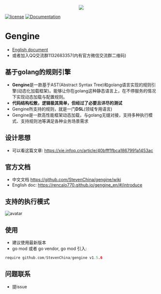 <div align="center">
  <img src="gengine.png">
</div>

[![license](https://img.shields.io/badge/license-BSD-blue.svg)]()
[![Documentation](https://img.shields.io/badge/api-reference-blue.svg)](https://github.com/StevenChina/gengine/wiki)

# Gengine
- [English document](README.md)
- 或者加入QQ交流群1132683357(内有官方微信交流群二维码)

## 基于golang的规则引擎
- **Gengine**是一款基于AST(Abstract Syntax Tree)和golang语言实现的规则引擎(动态化加载框架)。能够让你在golang这种静态语言上，在不停服务的情况下实现动态加载与配置规则。
- **代码结构松散，逻辑极其简单，但经过了必要且详尽的测试**
- Gengine所支持的规则，就是一门**DSL**(领域专用语言)
- Gengine是一款高性能框架动态加载，与golang无缝对接，支持多种执行模式、支持规则池等满足各种业务场景需求

## 设计思想
- 可以看这篇文章: https://xie.infoq.cn/article/40bfff1fbca1867991a1453ac

## 官方文档
- 中文文档 https://github.com/StevenChina/gengine/wiki
- English doc: https://rencalo770.github.io/gengine_en/#/introduce

## 支持的执行模式
 ![avatar](exe_model.jpg)

## 使用
- 建议使用最新版本
- go mod 或者 go vendor, go mod 引入:
```go
require github.com/StevenChina/gengine v1.5.6
```

## 问题联系
- 提issue
